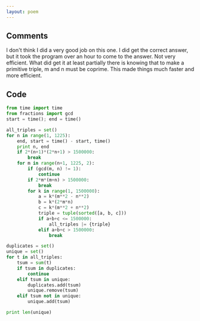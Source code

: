 ```yaml
---
layout: poem
---
```


## Comments

I don't think I did a very good job on this one. I did get the correct answer,
but it took the program over an hour to come to the answer. Not very efficient.
What did get it at least partially there is knowing that to make a primitive
triple, m and n must be coprime. This made things much faster and more
efficient.

## Code

```python
from time import time
from fractions import gcd
start = time(); end = time()

all_triples = set()
for n in range(1, 1225):
	end, start = time() - start, time()
	print n, end
	if 2*(n+1)*(2*n+1) > 1500000:
		break
	for m in range(n+1, 1225, 2):
		if (gcd(m, n) != 1):
			continue
		if 2*m*(m+n) > 1500000:
			break
		for k in range(1, 1500000):
			a = k*(m**2 - n**2)
			b = k*(2*m*n)
			c = k*(m**2 + n**2)
			triple = tuple(sorted([a, b, c]))
			if a+b+c <= 1500000:
				all_triples |= {triple}
			elif a+b+c > 1500000:
				break

duplicates = set()
unique = set()
for t in all_triples:
	tsum = sum(t)
	if tsum in duplicates:
		continue
	elif tsum in unique:
		duplicates.add(tsum)
		unique.remove(tsum)
	elif tsum not in unique:
		unique.add(tsum)

print len(unique)
```

